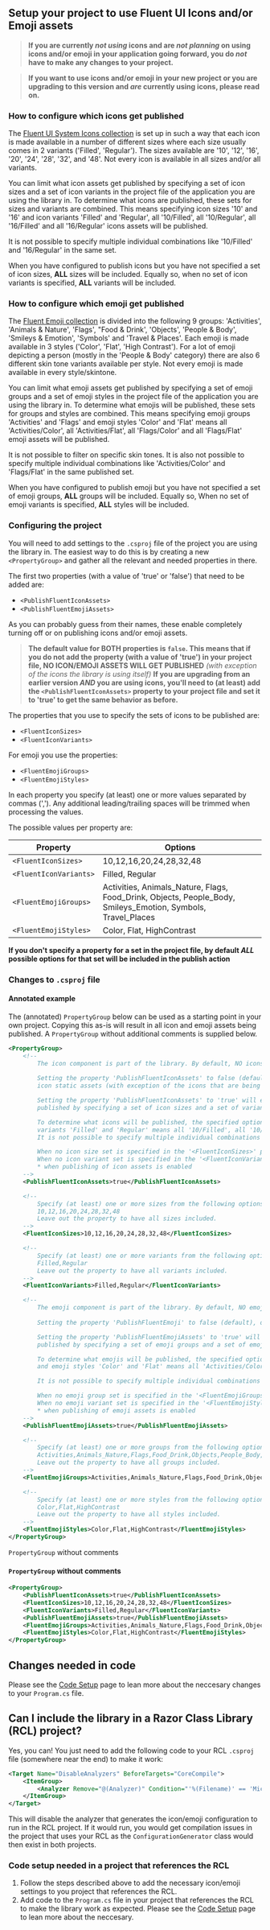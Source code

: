 ## Setup your project to use Fluent UI Icons and/or Emoji assets
>**If you are currently *not using* icons and are *not planning* on using icons and/or emoji in your application going forward, 
you do *not* have to make any changes to your project.** 

>**If you want to use icons and/or emoji in your new project or you are upgrading to this version and *are* currently using icons, please read on.**

### How to configure which icons get published
 
The [Fluent UI System Icons collection](https://github.com/microsoft/fluentui-system-icons) is set up in such a way that each icon is made available in a number of different sizes where each size usually comes in 2 variants ('Filled', 'Regular'). The sizes available are '10', '12', '16', '20', '24', '28', '32', and '48'. Not every icon is available in all sizes and/or all variants.
 
You can limit what icon assets get published by specifying a set of icon sizes and a set of icon variants in the project file of the application you are using the library in. To determine what icons are published, these sets for sizes and variants are combined. This means specifying icon sizes '10' and '16' and icon variants 'Filled' and 'Regular', all '10/Filled', all '10/Regular', all '16/Filled' and all '16/Regular' icons assets will be published.
 
It is not possible to specify multiple individual combinations like '10/Filled' and '16/Regular' in the same set.
 
When you have configured to publish icons but you have not specified a set of icon sizes, **ALL** sizes will be included. Equally so, when no set of icon variants is specified, **ALL** variants will be included.
 
### How to configure which emoji get published
 
The [Fluent Emoji collection](https://github.com/microsoft/fluentui-emoji) is divided into the following 9 groups: 'Activities', 'Animals & Nature', 'Flags', "Food & Drink', 'Objects', 'People & Body', 'Smileys & Emotion', 'Symbols' and 'Travel & Places'. Each emoji is made available in 3 styles ('Color', 'Flat', 'High Contrast'). For a lot of emoji depicting a person (mostly in the 'People & Body' category) there are also 6 different skin tone variants available per style. Not every emoji is made available in every style/skintone.
 
You can limit what emoji assets get published by specifying a set of emoji groups and a set of emoji styles in the project file of the application you are using the library in. To determine what emojis will be published, these sets for groups and styles are combined. This means specifying emoji groups 'Activities' and 'Flags' and emoji styles 'Color' and 'Flat' means all 'Activities/Color', all 'Activities/Flat', all 'Flags/Color' and all 'Flags/Flat' emoji assets will be published.
 
It is not possible to filter on specific skin tones. It is also not possible to specify multiple individual combinations like 'Activities/Color' and 'Flags/Flat' in the same published set.
 
When you have configured to publish emoji but you have not specified a set of emoji groups, **ALL** groups will be included. Equally so, When no set of emoji variants is specified, **ALL** styles will be included.
 
### Configuring the project
 
You will need to add settings to the `.csproj` file of the project you are using the library in. The easiest way to do this is by creating a new `<PropertyGroup>` and gather all the relevant and needed properties in there.
 
The first two properties (with a value of 'true' or 'false') that need to be added are:

- `<PublishFluentIconAssets>`
- `<PublishFluentEmojiAssets>`

As you can probably guess from their names, these enable completely turning off or on publishing icons and/or emoji assets.

> **The default value for BOTH properties is `false`. This means that if you do not add the property (with a value of 'true') in your project file,
NO ICON/EMOJI ASSETS WILL GET PUBLISHED** *(with exception of the icons the library is using itself)* **If you are upgrading from an earlier version *AND* 
you are using icons, you'll need to (at least) add the `<PublishFluentIconAssets>` property to your project file and set it to 'true' to get the same 
behavior as before.** 

The properties that you use to specify the sets of icons to be published are:

- `<FluentIconSizes>`
- `<FluentIconVariants>`

For emoji you use the properties:

- `<FluentEmojiGroups>`
- `<FluentEmojiStyles>`

In each property you specify (at least) one or more values separated by commas (','). Any additional leading/trailing spaces will be trimmed when processing the values.
 
The possible values per property are:

| Property | Options |
| --- | --- |
| `<FluentIconSizes>` | 10,12,16,20,24,28,32,48 |
| `<FluentIconVariants>` | Filled, Regular |
| `<FluentEmojiGroups>` | Activities, Animals\_Nature, Flags, Food\_Drink, Objects, People\_Body, Smileys\_Emotion, Symbols, Travel\_Places |
| `<FluentEmojiStyles>` | Color, Flat, HighContrast |

**If you don't specify a property for a set in the project file, by default *ALL* possible options for that set will be included in the publish action**
 


### Changes to `.csproj` file

#### Annotated example
The (annotated) `PropertyGroup` below can be used as a starting point in your own project. Copying this as-is will result in all icon and emoji assets being published.
A `PropertyGroup` without additional comments is supplied below. 

```xml
<PropertyGroup>
	<!-- 
		The icon component is part of the library. By default, NO icons (static assets) will be included when publishing the project. 
 
		Setting the property 'PublishFluentIconAssets' to false (default), or leaving the property out completely, will disable publishing of the 
		icon static assets (with exception of the icons that are being used by the library itself). 

		Setting the property 'PublishFluentIconAssets' to 'true' will enable publishing of the icon static assets. You can limit what icon assets get 
		published by specifying a set of icon sizes and a set of variants in the '<FluentIconSizes>' and '<FluentIconVariants>' properties respectively.

		To determine what icons will be published, the specified options for sizes and variants are combined. Specifying sizes '10' and '16' and 
		variants 'Filled' and 'Regular' means all '10/Filled', all '10/Regular', all '16/Filled' and all '16/Regular' icons assets will be published. 
		It is not possible to specify multiple individual combinations like '10/Filled' and '16/Regular' in the same set. 

		When no icon size set is specified in the '<FluentIconSizes>' property, ALL sizes will be included*  
		When no icon variant set is specified in the '<FluentIconVariants>' property, ALL variants will be included*  
		* when publishing of icon assets is enabled 
	-->
	<PublishFluentIconAssets>true</PublishFluentIconAssets>

	<!-- 
		Specify (at least) one or more sizes from the following options (separated by ','):
		10,12,16,20,24,28,32,48 
		Leave out the property to have all sizes included.
	-->
	<FluentIconSizes>10,12,16,20,24,28,32,48</FluentIconSizes>

	<!-- 
		Specify (at least) one or more variants from the following options (separated by ','):
		Filled,Regular 
		Leave out the property to have all variants included.
	-->
	<FluentIconVariants>Filled,Regular</FluentIconVariants>

	<!-- 
		The emoji component is part of the library. By default, NO emojis (static assets) will be included when publishing the project. 
 
		Setting the property 'PublishFluentEmoji' to false (default), or leaving the property out completely, will disable publishing of the emoji static assets. 

		Setting the property 'PublishFluentEmojiAssets' to 'true' will enable publishing of the emoji static assets. You can limit what emoji assets get 
		published by specifying a set of emoji groups and a set of emoji styles in the '<FluentEmojiGroups>' and '<FluentEmojiStyles>' properties respectively.

		To determine what emojis will be published, the specified options for sizes and variants are combined. Specifying emoji groups 'Activities' and 'Flags' 
		and emoji styles 'Color' and 'Flat' means all 'Activities/Color', all 'Activities/Flat', all 'Flags/Color' and all 'Flags/Flat' emoji assets will be published.

		It is not possible to specify multiple individual combinations like 'Activities/Color' and 'Flags/Flat' in the same published set

		When no emoji group set is specified in the '<FluentEmojiGroups>' property, ALL groups will be included*  
		When no emoji variant set is specified in the '<FluentEmojiStyles>' property, ALL styles will be included*  
		* when publishing of emoji assets is enabled 
	-->
	<PublishFluentEmojiAssets>true</PublishFluentEmojiAssets>

	<!-- 
		Specify (at least) one or more groups from the following options (separated by ','):
		Activities,Animals_Nature,Flags,Food_Drink,Objects,People_Body,Smileys_Emotion,Symbols,Travel_Places 
		Leave out the property to have all groups included.
	-->
	<FluentEmojiGroups>Activities,Animals_Nature,Flags,Food_Drink,Objects,People_Body,Smileys_Emotion,Symbols,Travel_Places</FluentEmojiGroups>

	<!-- 
		Specify (at least) one or more styles from the following options (separated by ','): 
		Color,Flat,HighContrast
		Leave out the property to have all styles included.
	-->
	<FluentEmojiStyles>Color,Flat,HighContrast</FluentEmojiStyles>
</PropertyGroup>
```

`PropertyGroup` without comments

#### `PropertyGroup` without comments
```xml
<PropertyGroup>
	<PublishFluentIconAssets>true</PublishFluentIconAssets>
	<FluentIconSizes>10,12,16,20,24,28,32,48</FluentIconSizes>
	<FluentIconVariants>Filled,Regular</FluentIconVariants>
	<PublishFluentEmojiAssets>true</PublishFluentEmojiAssets>
	<FluentEmojiGroups>Activities,Animals_Nature,Flags,Food_Drink,Objects,People_Body,Smileys_Emotion,Symbols,Travel_Places</FluentEmojiGroups>
	<FluentEmojiStyles>Color,Flat,HighContrast</FluentEmojiStyles>
</PropertyGroup>
```

## Changes needed in code 

Please see the [Code Setup](https://www.fluentui-blazor.net/CodeSetup) page to lean more about the neccesary changes to your `Program.cs` file.

## Can I include the library in a Razor Class Library (RCL) project?
Yes, you can! You just need to add the following code to your RCL `.csproj` file (somewhere near the end) to make it work:

```xml
<Target Name="DisableAnalyzers" BeforeTargets="CoreCompile">
	<ItemGroup>
		<Analyzer Remove="@(Analyzer)" Condition="'%(Filename)' == 'Microsoft.Fast.Components.FluentUI.Configuration'" />
	</ItemGroup>
</Target>
```

This will disable the analyzer that generates the icon/emoji configuration to run in the RCL project. If it would run, you would get compilation 
issues in the project that uses your RCL as the `ConfigurationGenerator` class would then exist in both projects. 

### Code setup needed in a project that references the RCL
1. Follow the steps described above to add the necessary icon/emoji settings to you project that references the RCL.
2. Add code to the `Program.cs` file in your project that references the RCL to make the library work as expected. Please see the [Code Setup](https://www.fluentui-blazor.net/CodeSetup) 
page to lean more about the neccesary.